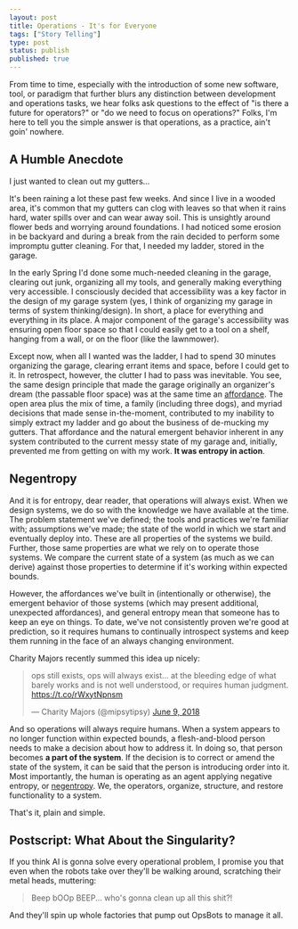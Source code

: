 ```yaml
---
layout: post
title: Operations - It's for Everyone
tags: ["Story Telling"]
type: post
status: publish
published: true
---
```


From time to time, especially with the introduction of some new software, tool,
or paradigm that further blurs any distinction between development and
operations tasks, we hear folks ask questions to the effect of "is there a
future for operators?" or "do we need to focus on operations?" Folks, I'm here
to tell you the simple answer is that operations, as a practice, ain't goin'
nowhere.

## A Humble Anecdote

I just wanted to clean out my gutters...

It's been raining a lot these past few weeks. And since I live in a wooded area,
it's common that my gutters can clog with leaves so that when it rains hard,
water spills over and can wear away soil. This is unsightly around flower beds
and worrying around foundations. I had noticed some erosion in be backyard and
during a break from the rain decided to perform some impromptu gutter cleaning.
For that, I needed my ladder, stored in the garage.

In the early Spring I'd done some much-needed cleaning in the garage, clearing
out junk, organizing all my tools, and generally making everything very
accessible. I consciously decided that accessibility was a key factor in the
design of my garage system (yes, I think of organizing my garage in terms of
system thinking/design). In short, a place for everything and everything in its
place. A major component of the garage's accessibility was ensuring open floor
space so that I could easily get to a tool on a shelf, hanging from a wall, or
on the floor (like the lawnmower).

Except now, when all I wanted was the ladder, I had to spend 30 minutes
organizing the garage, clearing errant items and space, before I could get to
it. In retrospect, however, the clutter I had to pass was inevitable. You see,
the same design principle that made the garage originally an organizer's dream
(the passable floor space) was at the same time an
[affordance](https://en.wikipedia.org/wiki/Affordance). The open area plus the
mix of time, a family (including three dogs), and myriad decisions that made
sense in-the-moment, contributed to my inability to simply extract my ladder
and go about the business of de-mucking my gutters. That affordance and the
natural emergent behavior inherent in any system contributed to the current
messy state of my garage and, initially, prevented me from getting on with my
work. **It was entropy in action**.

## Negentropy

And it is for entropy, dear reader, that operations will always exist.
When we design systems, we do so with the knowledge we have available at the
time. The problem statement we've defined; the tools and practices we're
familiar with; assumptions we've made; the state of the world in which we start
and eventually deploy into. These are all properties of the systems we build.
Further, those same properties are what we rely on to operate those systems. We
compare the current state of a system (as much as we can derive) against those
properties to determine if it's working within expected bounds.

However, the affordances we've built in (intentionally or otherwise), the
emergent behavior of those systems (which may present additional, unexpected
affordances), and general entropy mean that someone has to keep an eye on
things. To date, we've not consistently proven we're good at prediction, so it
requires humans to continually introspect systems and keep them running in the
face of an always changing environment.

Charity Majors recently summed this idea up nicely:

<blockquote class="twitter-tweet" data-lang="en"><p lang="en" dir="ltr">ops still exists, ops will always exist... at the bleeding edge of what barely works and is not well understood, or requires human judgment. <a href="https://t.co/rWxytNpnsm">https://t.co/rWxytNpnsm</a></p>&mdash; Charity Majors (@mipsytipsy) <a href="https://twitter.com/mipsytipsy/status/1005507205947224064?ref_src=twsrc%5Etfw">June 9, 2018</a></blockquote>
<script async src="https://platform.twitter.com/widgets.js" charset="utf-8"></script>

And so operations will always require humans. When a system appears to no
longer function within expected bounds, a flesh-and-blood person needs to make
a decision about how to address it. In doing so, that person becomes
**a part of the system**. If the decision is to correct or amend the state of
the system, it can be said that the person is introducing order into it. Most
importantly, the human is operating as an agent applying negative entropy, or
[negentropy](https://en.wikipedia.org/wiki/Negentropy). We, the operators,
organize, structure, and restore functionality to a system.

That's it, plain and simple.

## Postscript: What About the Singularity?

If you think AI is gonna solve every operational problem, I promise you that
even when the robots take over they'll be walking around, scratching their
metal heads, muttering:

> Beep bOOp BEEP... who's gonna clean up all this shit?!

And they'll spin up whole factories that pump out OpsBots to manage it all.

